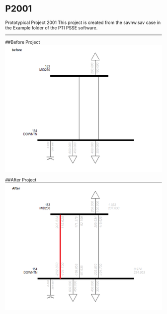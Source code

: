 # P2001
Prototypical Project 2001
This project is created from the savnw.sav case in the Example folder of the PTI PSSE software.  

************************************************************************************************
##Before Project
![before](before.png "Before Project")

##After Project
![after](after.png "After Project")
